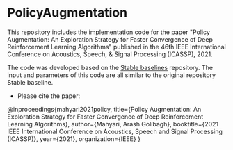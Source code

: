 # PolicyAugmentation


This repository includes the implementation code for the paper "Policy Augmentation: An Exploration Strategy for Faster Convergence of Deep Reinforcement Learning Algorithms" published in the 46th IEEE International Conference on Acoustics, Speech, & Signal Processing (ICASSP), 2021.

The code was developed based on the [Stable baselines](https://github.com/hill-a/stable-baselines) repository. The input and parameters of this code are all similar to the original repository Stable baseline.





* Please cite the paper:

@inproceedings{mahyari2021policy,
  title={Policy Augmentation: An Exploration Strategy for Faster Convergence of Deep Reinforcement Learning Algorithms},
  author={Mahyari, Arash Golibagh},
  booktitle={2021 IEEE International Conference on Acoustics, Speech and Signal Processing (ICASSP)},
  year={2021},
  organization={IEEE}
}
